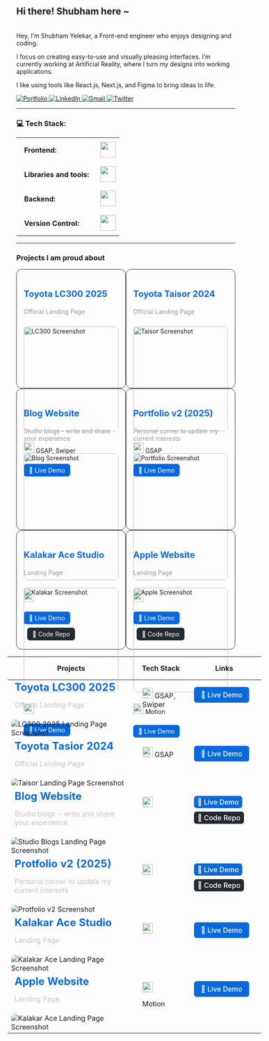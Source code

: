 ## Hi there! Shubham here ~

<br>
Hey, I’m Shubham Yelekar, a Front-end engineer who enjoys designing and coding.

I focus on creating easy-to-use and visually pleasing interfaces. I’m currently working at Artificial Reality, where I turn my designs into working applications.

I like using tools like React.js, Next.js, and Figma to bring ideas to life.
<br>


<a href="https://shubhamyelekar.vercel.app/" target="_blank">
  <img src="https://img.shields.io/static/v1?label=Portfolio&message=Website&color=blue" alt="Portfolio" />
</a>
<a href="https://www.linkedin.com/in/shubhamyelekar/" target="_blank">
  <img src="https://img.shields.io/badge/-LinkedIn-blue?style=flat&logo=LinkedIn&logoColor=white" alt="LinkedIn" />
</a>
<a href="mailto:shubhamyelekar0@gmail.com?subject=From%20GitHub&body=Hi%2C%20there.%20Found%20you%20on%20GitHub!%20Let's%20talk%20about..." target="_blank">
  <img src="https://img.shields.io/badge/-Gmail-c14438?style=flat&logo=Gmail&logoColor=white" alt="Gmail" />
</a>
<a href="https://x.com/shubu_y" target="_blank">
  <img src="https://img.shields.io/static/v1?label=X&message=Twitter&color=blue" alt="Twitter" />
</a>

---

### 💻 Tech Stack:

<table>
    <tr>
        <td style="font-weight: bold; padding: 18px; vertical-align: center;">Frontend:</td>
        <td><img height="36" src="https://skillicons.dev/icons?i=html,css,js,ts,react,next,angular"/></td>
    </tr>
    <tr>
        <td style="font-weight: bold; padding: 18px; vertical-align: center; border: none;">Libraries and tools:</td>
        <td><img height="36" src="https://skillicons.dev/icons?i=tailwind,vite,figma,threejs,ps,ae,illustrator"/></td>
    </tr>
    <tr>
        <td style="font-weight: bold; padding: 18px; vertical-align: center; border: none;">Backend:</td>
        <td><img height="36" src="https://skillicons.dev/icons?i=appwrite,mongodb,supabase"/></td>
    </tr>
    <tr>
        <td style="font-weight: bold; padding: 18px; vertical-align: center; border: none;">Version Control:</td>
        <td><img height="36" src="https://skillicons.dev/icons?i=git,github,bitbucket"/></td>
    </tr>
</table>

---

### Projects I am proud about
<div style="display: grid; grid-template-columns: repeat(2,1fr);  ">

  <!-- Toyota LC300 -->
  <div style="border: 1px solid #333; border-radius: 12px; padding: 16px;">
    <h3 style="color: #0969da; font-size: 20px;">Toyota LC300 2025</h3>
    <p style="color: #999;">Official Landing Page</p>
    <img src="https://ucarecdn.com/961683ce-ba5f-4a9d-809b-76a5fb34964f/-/preview/450x300/" alt="LC300 Screenshot" style="width: 100%; border-radius: 8px; margin: 12px 0;">
    <p><img height="24" src="https://skillicons.dev/icons?i=html,css,js" /> GSAP, Swiper</p>
    <a href="https://www.toyotabharat.com/showroom/lc300/" target="_blank" rel="noopener noreferrer" style="display:inline-block; margin-top:8px; padding:6px 12px; background:#0969da; color:white; border-radius:6px; text-decoration:none;">🔗 Live Demo</a>
  </div>

  <!-- Toyota Taisor -->
  <div style="border: 1px solid #333; border-radius: 12px; padding: 16px;">
    <h3 style="color: #0969da; font-size: 20px;">Toyota Taisor 2024</h3>
    <p style="color: #999;">Official Landing Page</p>
    <img src="https://ucarecdn.com/8e125cef-7677-412d-b3c9-2080f1bf2917/-/preview/450x300/" alt="Taisor Screenshot" style="width: 100%; border-radius: 8px; margin: 12px 0;">
    <p><img height="24" src="https://skillicons.dev/icons?i=html,css,js" /> GSAP</p>
    <a href="https://www.toyotabharat.com/showroom/urbancruiser-taisor/" target="_blank" rel="noopener noreferrer" style="display:inline-block; margin-top:8px; padding:6px 12px; background:#0969da; color:white; border-radius:6px; text-decoration:none;">🔗 Live Demo</a>
  </div>

  <!-- Blog Website -->
  <div style="border: 1px solid #333; border-radius: 12px; padding: 16px;">
    <h3 style="color: #0969da; font-size: 20px;">Blog Website</h3>
    <p style="color: #999;">Studio blogs - write and share your experience</p>
    <img src="https://ucarecdn.com/30a76e16-2989-4c7b-80f4-66b8aa5f2489/blogs.jpg" alt="Blog Screenshot" style="width: 100%; border-radius: 8px; margin: 12px 0;">
    <p><img height="24" src="https://skillicons.dev/icons?i=react,redux,appwrite" /></p>
    <a href="https://studio-blogs.netlify.app/" target="_blank" rel="noopener noreferrer" style="display:inline-block; margin-top:8px; padding:6px 12px; background:#0969da; color:white; border-radius:6px; text-decoration:none;">🔗 Live Demo</a>
    <a href="https://github.com/Shubham-yelekar/blog-website" target="_blank" rel="noopener noreferrer" style="display:inline-block; margin-top:8px; padding:6px 12px; background:#24292f; color:white; border-radius:6px; text-decoration:none; margin-left: 8px;">📁 Code Repo</a>
  </div>

  <!-- Portfolio v2 -->
  <div style="border: 1px solid #333; border-radius: 12px; padding: 16px;">
    <h3 style="color: #0969da; font-size: 20px;">Portfolio v2 (2025)</h3>
    <p style="color: #999;">Personal corner to update my current interests</p>
    <img src="https://ucarecdn.com/e2939370-704b-46a3-ab62-406890c37450/-/preview/450x300/" alt="Portfolio Screenshot" style="width: 100%; border-radius: 8px; margin: 12px 0;">
    <p><img height="24" src="https://skillicons.dev/icons?i=react" /></p>
    <a href="https://shubhamyelekar.vercel.app/" target="_blank" rel="noopener noreferrer" style="display:inline-block; margin-top:8px; padding:6px 12px; background:#0969da; color:white; border-radius:6px; text-decoration:none;">🔗 Live Demo</a>
    <a href="https://github.com/Shubham-yelekar/portfolio2024" target="_blank" rel="noopener noreferrer" style="display:inline-block; margin-top:8px; padding:6px 12px; background:#24292f; color:white; border-radius:6px; text-decoration:none; margin-left: 8px;">📁 Code Repo</a>
  </div>

  <!-- Kalakar Ace Studio -->
  <div style="border: 1px solid #333; border-radius: 12px; padding: 16px;">
    <h3 style="color: #0969da; font-size: 20px;">Kalakar Ace Studio</h3>
    <p style="color: #999;">Landing Page</p>
    <img src="https://ucarecdn.com/19783243-859c-4620-8a5a-e8beb29d805e/-/preview/450x300/" alt="Kalakar Screenshot" style="width: 100%; border-radius: 8px; margin: 12px 0;">
    <p><img height="24" src="https://skillicons.dev/icons?i=react" /></p>
    <a href="https://next-js-kalakar-india.vercel.app/" target="_blank" rel="noopener noreferrer" style="display:inline-block; margin-top:8px; padding:6px 12px; background:#0969da; color:white; border-radius:6px; text-decoration:none;">🔗 Live Demo</a>
  </div>

  <!-- Apple Website -->
  <div style="border: 1px solid #333; border-radius: 12px; padding: 16px;">
    <h3 style="color: #0969da; font-size: 20px;">Apple Website</h3>
    <p style="color: #999;">Landing Page</p>
    <img src="https://ucarecdn.com/13d8f09a-6505-4367-a20b-870a889b4bfb/-/preview/450x300/" alt="Apple Screenshot" style="width: 100%; border-radius: 8px; margin: 12px 0;">
    <p><img height="24" src="https://skillicons.dev/icons?i=react,threejs" /> Motion</p>
    <a href="https://applewebsitecloneshubu.netlify.app/" target="_blank" rel="noopener noreferrer" style="display:inline-block; margin-top:8px; padding:6px 12px; background:#0969da; color:white; border-radius:6px; text-decoration:none;">🔗 Live Demo</a>
  </div>

</div>
<div style="margin: 0 -20px;">
<table style="width: calc(100% + 40px); border-collapse: collapse;">
  <thead>
    <tr>
      <th style="padding: 16px;">Projects</th>
      <th style="padding: 16px; ">Tech Stack</th>
      <th style="padding: 16px; ">Links</th>
    </tr>
  </thead>
  <tbody>
    <tr>
      <td style="width: 50%; max-width: 50%;vertical-align: top;">
        <strong style="font-size: 24px; color: #0969da; padding: 8px;">Toyota LC300 2025</strong>
        <p style="margin: 8px 0; color:rgb(197, 197, 197); padding: 8px;">Official Landing Page</p>
        <img src="https://ucarecdn.com/961683ce-ba5f-4a9d-809b-76a5fb34964f/-/preview/450x300/" 
             alt="LC300 2025 Landing Page Screenshot" 
             style="border-radius: 8px; margin-top: 8px" />
      </td>
      <td style="padding: 18px; vertical-align: top;">
        <img height="24" src="https://skillicons.dev/icons?i=html,css,js" alt="HTML, CSS, JavaScript" /> GSAP, Swiper
      </td>
      <td style="padding:16px; vertical-align: top;">
        <a href="https://www.toyotabharat.com/showroom/lc300/" 
           target="_blank" 
           rel="noopener noreferrer"
           style="display: inline-block; padding: 8px 16px; background: #0969da; color: white; text-decoration: none; border-radius: 6px; font-weight: 500;">
          🔗 Live Demo
        </a>
      </td>
    </tr>
    <tr>
      <td style="width: 50%; max-width: 50%;vertical-align: top;">
        <strong style="font-size: 24px; color: #0969da; padding: 8px;">Toyota Tasior 2024</strong>
        <p style="margin: 8px 0; color:rgb(197, 197, 197); padding: 8px;">Official Landing Page</p>
        <img src="https://ucarecdn.com/8e125cef-7677-412d-b3c9-2080f1bf2917/-/preview/450x300/" 
             alt="Taisor Landing Page Screenshot" 
             style="border-radius: 8px; margin-top: 8px" />
      </td>
      <td style="padding: 18px; vertical-align: top;">
        <img height="24" src="https://skillicons.dev/icons?i=html,css,js" alt="HTML, CSS, JavaScript" /> GSAP
      </td>
      <td style="padding:16px; vertical-align: top;">
        <a href="https://www.toyotabharat.com/showroom/urbancruiser-taisor/" 
           target="_blank" 
           rel="noopener noreferrer"
           style="display: inline-block; padding: 8px 16px; background: #0969da; color: white; text-decoration: none; border-radius: 6px; font-weight: 500;">
          🔗 Live Demo
        </a>
      </td>
    </tr>
    <tr>
      <td style="width: 50%; max-width: 50%;vertical-align: top;">
        <strong style="font-size: 24px; color: #0969da; padding: 8px;">Blog Website</strong>
        <p style="margin: 8px 0; color:rgb(197, 197, 197); padding: 8px;">Studio blogs - write and share your experience</p>
        <img src="https://ucarecdn.com/30a76e16-2989-4c7b-80f4-66b8aa5f2489/blogs.jpg" 
             alt="Studio Blogs Landing Page Screenshot" 
             style="border-radius: 8px; margin-top: 8px" />
      </td>
      <td style="padding: 18px; vertical-align: top;">
        <img height="24" src="https://skillicons.dev/icons?i=react,redux,appwrite" alt="HTML, CSS, JavaScript" />
      </td>
      <td style="padding:16px; vertical-align: top;">
        <a href="https://studio-blogs.netlify.app/" 
           target="_blank" 
           rel="noopener noreferrer"
           style="display: inline-block; padding: 4px 8px; background: #0969da; color: white; text-decoration: none; border-radius: 6px; font-weight: 500;">
          🔗 Live Demo
        </a>
        <a>
           <a href="https://github.com/Shubham-yelekar/blog-website" 
           target="_blank" 
           rel="noopener noreferrer"
           style="display: inline-block; padding: 4px 8px; margin-top:8px;background: #24292f; color: white; text-decoration: none; border-radius: 6px; font-weight: 500;">
          📁 Code Repo
        </a>
      </td>
    </tr>
    <tr>
      <td style="width: 50%; max-width: 50%;vertical-align: top;">
        <strong style="font-size: 24px; color: #0969da; padding: 8px;">Protfolio v2 (2025)</strong>
        <p style="margin: 8px 0; color:rgb(197, 197, 197); padding: 8px;">Personal corner to update my current interests</p>
        <img src="https://ucarecdn.com/e2939370-704b-46a3-ab62-406890c37450/-/preview/450x300/" 
             alt="Protfolio v2 Screenshot" 
             style="border-radius: 8px; margin-top: 8px" />
      </td>
      <td style="padding: 18px; vertical-align: top;">
        <img height="24" src="https://skillicons.dev/icons?i=react" alt="HTML, CSS, JavaScript" />
      </td>
      <td style="padding:16px; vertical-align: top;">
        <a href="https://shubhamyelekar.vercel.app/" 
           target="_blank" 
           rel="noopener noreferrer"
           style="display: inline-block; padding: 4px 8px; background: #0969da; color: white; text-decoration: none; border-radius: 6px; font-weight: 500;">
          🔗 Live Demo
        </a>
        <a>
           <a href="https://github.com/Shubham-yelekar/portfolio2024" 
           target="_blank" 
           rel="noopener noreferrer"
           style="display: inline-block; padding: 4px 8px; margin-top:8px;background: #24292f; color: white; text-decoration: none; border-radius: 6px; font-weight: 500;">
          📁 Code Repo
        </a>
      </td>
    </tr>
    <tr>
      <td style="width: 50%; max-width: 50%;vertical-align: top;">
        <strong style="font-size: 24px; color: #0969da; padding: 8px;">Kalakar Ace Studio</strong>
        <p style="margin: 8px 0; color:rgb(197, 197, 197); padding: 8px;">Landing Page</p>
        <img src="https://ucarecdn.com/19783243-859c-4620-8a5a-e8beb29d805e/-/preview/450x300/" 
             alt="Kalakar Ace Landing Page Screenshot" 
             style="border-radius: 8px; margin-top: 8px" />
      </td>
      <td style="padding: 18px; vertical-align: top;">
        <img height="24" src="https://skillicons.dev/icons?i=react" alt="HTML, CSS, JavaScript" />
      </td>
      <td style="padding:16px; vertical-align: top;">
        <a href="https://next-js-kalakar-india.vercel.app/" 
           target="_blank" 
           rel="noopener noreferrer"
           style="display: inline-block; padding: 8px 16px; background: #0969da; color: white; text-decoration: none; border-radius: 6px; font-weight: 500;">
          🔗 Live Demo
        </a>
      </td>
    </tr>
    <tr>
      <td style="width: 50%; max-width: 50%;vertical-align: top;">
        <strong style="font-size: 24px; color: #0969da; padding: 8px;">Apple Website</strong>
        <p style="margin: 8px 0; color:rgb(197, 197, 197); padding: 8px;">Landing Page</p>
        <img src="https://ucarecdn.com/13d8f09a-6505-4367-a20b-870a889b4bfb/-/preview/450x300/" 
             alt="Kalakar Ace Landing Page Screenshot" 
             style="border-radius: 8px; margin-top: 8px" />
      </td>
      <td style="padding: 18px; vertical-align: top;">
        <img height="24" src="https://skillicons.dev/icons?i=react,threejs," alt="HTML, CSS, JavaScript" /> 
        <p>Motion</p>
      </td>
      <td style="padding:16px; vertical-align: top;">
        <a href="https://applewebsitecloneshubu.netlify.app/" 
           target="_blank" 
           rel="noopener noreferrer"
           style="display: inline-block; padding: 8px 16px; background: #0969da; color: white; text-decoration: none; border-radius: 6px; font-weight: 500;">
          🔗 Live Demo
        </a>
      </td>
    </tr>
  </tbody>
</table>
</div>
